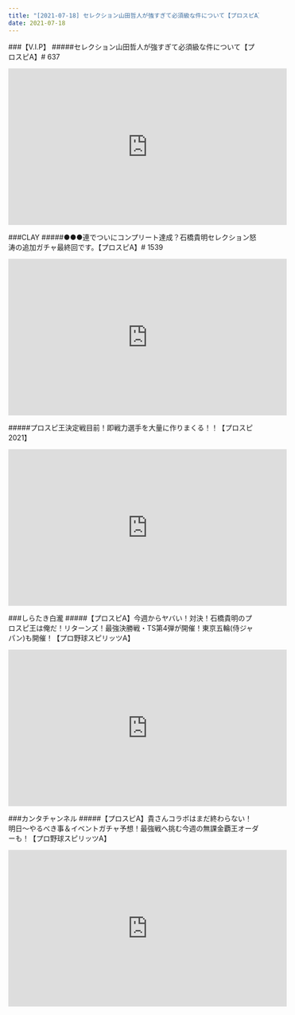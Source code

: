 ```yaml
---
title: "[2021-07-18] セレクション山田哲人が強すぎて必須級な件について【プロスピA】# 637 他"
date: 2021-07-18
---
```

###【V.I.P】
#####セレクション山田哲人が強すぎて必須級な件について【プロスピA】# 637
<iframe width="560" height="315" src="https://www.youtube.com/embed/pZe-_TBK9V4" frameborder="0" allow="accelerometer; autoplay; clipboard-write; encrypted-media; gyroscope; picture-in-picture" allowfullscreen></iframe>

###CLAY
#####●●●連でついにコンプリート達成？石橋貴明セレクション怒涛の追加ガチャ最終回です。【プロスピA】# 1539
<iframe width="560" height="315" src="https://www.youtube.com/embed/nWLTnx5wafc" frameborder="0" allow="accelerometer; autoplay; clipboard-write; encrypted-media; gyroscope; picture-in-picture" allowfullscreen></iframe>

#####プロスピ王決定戦目前！即戦力選手を大量に作りまくる！！【プロスピ2021】
<iframe width="560" height="315" src="https://www.youtube.com/embed/8LazFHW3CDg" frameborder="0" allow="accelerometer; autoplay; clipboard-write; encrypted-media; gyroscope; picture-in-picture" allowfullscreen></iframe>

###しらたき白瀧
#####【プロスピA】今週からヤバい！対決！石橋貴明のプロスピ王は俺だ！リターンズ！最強決勝戦・TS第4弾が開催！東京五輪(侍ジャパン)も開催！【プロ野球スピリッツA】
<iframe width="560" height="315" src="https://www.youtube.com/embed/5NsSOi0253Q" frameborder="0" allow="accelerometer; autoplay; clipboard-write; encrypted-media; gyroscope; picture-in-picture" allowfullscreen></iframe>

###カンタチャンネル
#####【プロスピA】貴さんコラボはまだ終わらない！明日～やるべき事＆イベントガチャ予想！最強戦へ挑む今週の無課金覇王オーダーも！【プロ野球スピリッツA】
<iframe width="560" height="315" src="https://www.youtube.com/embed/9xSCcJAmTi0" frameborder="0" allow="accelerometer; autoplay; clipboard-write; encrypted-media; gyroscope; picture-in-picture" allowfullscreen></iframe>

